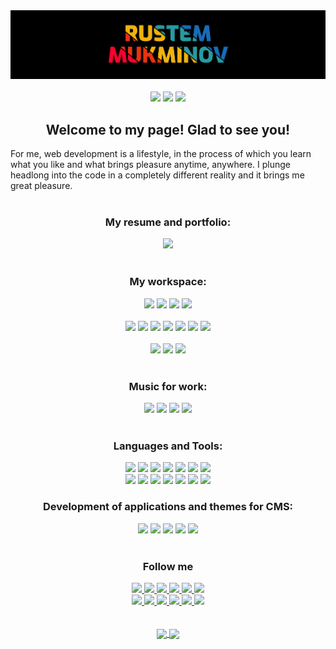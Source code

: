 <div align="center"><img src="https://github.com/Medvedoc/medvedoc/blob/main/assets/bg.png">
</div>
<br/>
<div align="center">
<a href="https://www.buymeacoffee.com/yamedvedoc" target="_blank"><img src="https://img.shields.io/badge/Buy_Me_A_Coffee-FFDD00?style=for-the-badge&logo=buy-me-a-coffee&logoColor=black"></a>
<a href="https://www.patreon.com/medvedoc"><img src="https://img.shields.io/badge/Patreon-F96854?style=for-the-badge&logo=patreon&logoColor=white"></a>
<!--<a href="#"><img src="https://img.shields.io/badge/sponsor-30363D?style=for-the-badge&logo=GitHub-Sponsors&logoColor=#white"></a>-->
<a href="https://ko-fi.com/medvedoc"><img src="https://img.shields.io/badge/Ko--fi-F16061?style=for-the-badge&logo=ko-fi&logoColor=white"></a>
</div>
<div align="center">
<h2>Welcome to my page! Glad to see you!</h2>
</div>
<div>For me, web development is a lifestyle, in the process of which you learn what you like and what brings pleasure anytime, anywhere. I plunge headlong into the code in a completely different reality and it brings me great pleasure.</div>
<br/>
<div align="center">
<h3>My resume and portfolio:</h3>
<a href="https://medvedoc.github.io/"><img src="https://img.shields.io/badge/DETAILS-00457C?style=for-the-badge&logo=&logoColor=white"></a>
</div>
<br/>
<div align="center">
<h3>My workspace:</h3>
<img src="https://img.shields.io/badge/Windows-10-0078D6?style=for-the-badge&logo=windows&logoColor=white">
<img src="https://img.shields.io/badge/Intel-Core_i5_8300H-0071C5?style=for-the-badge&logo=intel&logoColor=white">
<img src="https://img.shields.io/badge/RAM-8GB-%230071C5.svg?&style=for-the-badge&logoColor=white">
<img src="https://img.shields.io/badge/NVIDIA-GTX1050-76B900?style=for-the-badge&logo=nvidia&logoColor=white">
</div>
<br/>
<div align="center">
<img src="https://img.shields.io/badge/Chrome-4285F4?style=for-the-badge&logo=Google-chrome&logoColor=white">
<img src="https://img.shields.io/badge/Firefox-FF7139?style=for-the-badge&logo=Firefox-Browser&logoColor=white">
<img src="https://img.shields.io/badge/Edge-0078D7?style=for-the-badge&logo=Microsoft-edge&logoColor=white">
<img src="https://img.shields.io/badge/Opera-FF1B2D?style=for-the-badge&logo=Opera&logoColor=white">
<img src="https://img.shields.io/badge/Visual_Studio_Code-0078D4?style=for-the-badge&logo=visual%20studio%20code&logoColor=white">
<img src="https://img.shields.io/badge/Notepad++-90E59A.svg?style=for-the-badge&logo=notepad%2B%2B&logoColor=black">
<img src="https://img.shields.io/badge/Android_Studio-3DDC84?style=for-the-badge&logo=android-studio&logoColor=white">
</div>
<br/>
<div align="center">
<img src="https://img.shields.io/badge/Figma-F24E1E?style=for-the-badge&logo=figma&logoColor=white">
<img src="https://img.shields.io/badge/Photoshop-31A8FF?style=for-the-badge&logo=Adobe%20Photoshop&logoColor=black">
<img src="https://img.shields.io/badge/Canva-%2300C4CC.svg?&style=for-the-badge&logo=Canva&logoColor=white">
</div>
<br/>
<div align="center">
<h3>Music for work:</h3>
<a href="https://www.spotify.com/"><img src="https://img.shields.io/badge/Spotify-1ED760?&style=for-the-badge&logo=spotify&logoColor=white"></a>
<a href="https://www.deezer.com/"><img src="https://img.shields.io/badge/Deezer-FEAA2D?style=for-the-badge&logo=deezer&logoColor=white"></a>
<a href="https://music.youtube.com/"><img src="https://img.shields.io/badge/YouTube_Music-FF0000?style=for-the-badge&logo=youtube-music&logoColor=white"></a>
<a href="https://soundcloud.com/"><img src="https://img.shields.io/badge/SoundCloud-FF3300?style=for-the-badge&logo=soundcloud&logoColor=white"></a>
</div>
<br/>
<div align="center">
<h3>Languages and Tools:</h3>
<img src="https://img.shields.io/badge/HTML5-E34F26?style=for-the-badge&logo=html5&logoColor=white">
<img src="https://img.shields.io/badge/CSS3-1572B6?style=for-the-badge&logo=css3&logoColor=white">
<img src="https://img.shields.io/badge/JavaScript-F7DF1E?style=for-the-badge&logo=javascript&logoColor=black">
<img src="https://img.shields.io/badge/jQuery-0769AD?style=for-the-badge&logo=jquery&logoColor=white">
<img src="https://img.shields.io/badge/Bootstrap-563D7C?style=for-the-badge&logo=bootstrap&logoColor=white">
<img src="https://img.shields.io/badge/Sass-CC6699?style=for-the-badge&logo=sass&logoColor=white">
<img src="https://img.shields.io/badge/Material--UI-0081CB?style=for-the-badge&logo=material-ui&logoColor=white">
</div>
<div align="center">
<img src="https://img.shields.io/badge/firebase-ffca28?style=for-the-badge&logo=firebase&logoColor=black">
<img src="https://img.shields.io/badge/Git-F05032?style=for-the-badge&logo=git&logoColor=white">
<img src="https://img.shields.io/badge/MySql-31535E?style=for-the-badge&logo=mysql&logoColor=EAAB62">
<img src="https://img.shields.io/badge/Flutter-02569B?style=for-the-badge&logo=flutter&logoColor=white">
<img src="https://img.shields.io/badge/Dart-0175C2?style=for-the-badge&logo=dart&logoColor=white">
<img src="https://img.shields.io/badge/C%23-239120?style=for-the-badge&logo=c-sharp&logoColor=white">
<img src="https://img.shields.io/badge/Chart.js-FF6384?style=for-the-badge&logo=chartdotjs&logoColor=white">
</div>

<div align="center">
<h3>Development of applications and themes for CMS:</h3>
<img src="https://img.shields.io/badge/Windows-0078D6?style=for-the-badge&logo=windows&logoColor=white">
<img src="https://img.shields.io/badge/Android-3DDC84?style=for-the-badge&logo=android&logoColor=white">
<img src="https://img.shields.io/badge/iOS-000000?style=for-the-badge&logo=ios&logoColor=white">
<img src="https://img.shields.io/badge/Wordpress-3F84AE?style=for-the-badge&logo=wordpress&logoColor=white">
<img src="https://img.shields.io/badge/Joomla-529F57?style=for-the-badge&logo=joomla&logoColor=white">
</div>
<br/>
<div align="center">
<h3>Follow me</h3>
<a href="#"><img src="https://img.shields.io/badge/Facebook-1877F2?style=for-the-badge&logo=facebook&logoColor=white">
<a href="#"><img src="https://img.shields.io/badge/вконтакте-%232E87FB.svg?&style=for-the-badge&logo=vk&logoColor=white">
<a href="#"><img src="https://img.shields.io/badge/Instagram-E4405F?style=for-the-badge&logo=instagram&logoColor=white">
<a href="#"><img src="https://img.shields.io/badge/Twitter-1DA1F2?style=for-the-badge&logo=twitter&logoColor=white">
<a href="#"><img src="https://img.shields.io/badge/LinkedIn-0077B5?style=for-the-badge&logo=linkedin&logoColor=white">
<a href="#"><img src="https://img.shields.io/badge/Codepen-000000?style=for-the-badge&logo=codepen&logoColor=white">
</div>
<div align="center">
<a href="https://dribbble.com/Mukminov"><img src="https://img.shields.io/badge/Dribbble-EA4C89?style=for-the-badge&logo=dribbble&logoColor=white">
<a href="https://www.behance.net/Medvedoc629a"><img src="https://img.shields.io/badge/-Behance-blue?style=for-the-badge&logo=behance&logoColor=white">
<a href="#"><img src="https://img.shields.io/badge/Tumblr-%2336465D.svg?&style=for-the-badge&logo=Tumblr&logoColor=white">
<a href="https://www.pinterest.ru/metrologik/rustem-mukminov/"><img src="https://img.shields.io/badge/Pinterest-%23E60023.svg?&style=for-the-badge&logo=Pinterest&logoColor=white">
<a href="#"><img src="https://img.shields.io/badge/YouTube-FF0000?style=for-the-badge&logo=youtube&logoColor=white">
<a href="#"><img src="https://img.shields.io/badge/YouTube-FF0000?style=for-the-badge&logo=youtube&logoColor=white">
</div>
<br/>
<br/>
<div align="center">
<img align="center" src="https://github-readme-stats.vercel.app/api?username=medvedoc&show_icons=true&bg_color=000000&text_color=ffffff&border_color=ffffff&border_radius=0" />
<img align="center" src="https://github-readme-stats.vercel.app/api/top-langs/?username=medvedoc&show_icons=true&bg_color=000000&text_color=ffffff&border_color=ffffff&border_radius=0" />
</div>